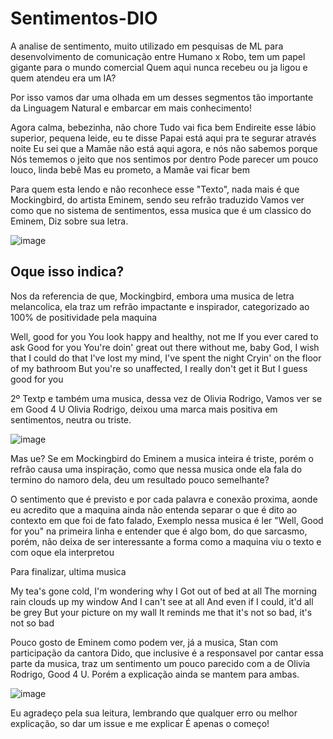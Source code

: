 # Sentimentos-DIO

A analise de sentimento, muito utilizado em pesquisas de ML para desenvolvimento de comunicação entre Humano x Robo, tem um papel gigante para o mundo comercial
Quem aqui nunca recebeu ou ja ligou e quem atendeu era um IA?

Por isso vamos dar uma olhada em um desses segmentos tão importante da Linguagem Natural e embarcar em mais conhecimento!

Agora calma, bebezinha, não chore
Tudo vai fica bem
Endireite esse lábio superior, pequena leide, eu te disse
Papai está aqui pra te segurar através noite
Eu sei que a Mamãe não está aqui agora, e nós não sabemos porque
Nós tememos o jeito que nos sentimos por dentro
Pode parecer um pouco louco, linda bebê
Mas eu prometo, a Mamãe vai ficar bem

Para quem esta lendo e não reconhece esse "Texto", nada mais é que Mockingbird, do artista Eminem, sendo seu refrão traduzido
Vamos ver como que no sistema de sentimentos, essa musica que é um classico do Eminem, Diz sobre sua letra.

![image](https://github.com/BrunoBirello/TextToSpeech-DIO/assets/123588649/d9f636f6-063f-4f4a-8777-97f2daff50e4)

## Oque isso indica?
Nos da referencia de que, Mockingbird, embora uma musica de letra melancolica, ela traz um refrão impactante e inspirador, categorizado ao 100% de positividade pela maquina

Well, good for you
You look happy and healthy, not me
If you ever cared to ask
Good for you
You're doin' great out there without me, baby
God, I wish that I could do that
I've lost my mind, I've spent the night
Cryin' on the floor of my bathroom
But you're so unaffected, I really don't get it
But I guess good for you

2º Textp e também uma musica, dessa vez de Olivia Rodrigo, Vamos ver se em Good 4 U Olivia Rodrigo, deixou uma marca mais positiva em sentimentos, neutra ou triste.

![image](https://github.com/BrunoBirello/TextToSpeech-DIO/assets/123588649/dd0888e0-05ff-4ec8-8016-81f0d470a973)

Mas ue? Se em Mockingbird do Eminem a musica inteira é triste, porém o refrão causa uma inspiração, como que nessa musica onde ela fala do termino do namoro dela, deu um resultado pouco semelhante?

O sentimento que é previsto e por cada palavra e conexão proxima, aonde eu acredito que a maquina ainda não entenda separar o que é dito ao contexto em que foi de fato falado,
Exemplo nessa musica é ler "Well, Good for you" na primeira linha e entender que é algo bom, do que sarcasmo, porém, não deixa de ser interessante a forma como a maquina viu o texto e com oque ela interpretou

Para finalizar, ultima musica

My tea's gone cold, I'm wondering why I
Got out of bed at all
The morning rain clouds up my window
And I can't see at all
And even if I could, it'd all be grey
But your picture on my wall
It reminds me that it's not so bad, it's not so bad

Pouco gosto de Eminem como podem ver, já a musica, Stan com participação da cantora Dido, que inclusive é a responsavel por cantar essa parte da musica, traz um sentimento um pouco parecido com a de Olivia Rodrigo, Good 4 U.
Porém a explicação ainda se mantem para ambas.

![image](https://github.com/BrunoBirello/TextToSpeech-DIO/assets/123588649/da6ff54f-88be-4beb-9f64-a0d9d9282ef9)

Eu agradeço pela sua leitura, lembrando que qualquer erro ou melhor explicação, so dar um issue e me explicar
É apenas o começo!
